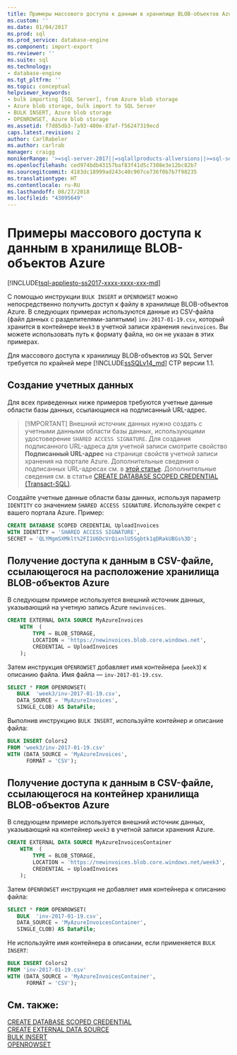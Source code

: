 ```yaml
---
title: Примеры массового доступа к данным в хранилище BLOB-объектов Azure | Документация Майкрософт
ms.custom: ''
ms.date: 01/04/2017
ms.prod: sql
ms.prod_service: database-engine
ms.component: import-export
ms.reviewer: ''
ms.suite: sql
ms.technology:
- database-engine
ms.tgt_pltfrm: ''
ms.topic: conceptual
helpviewer_keywords:
- bulk importing [SQL Server], from Azure blob storage
- Azure blob storage, bulk import to SQL Server
- BULK INSERT, Azure blob storage
- OPENROWSET, Azure blob storage
ms.assetid: f7d85db3-7a93-400e-87af-f56247319ecd
caps.latest.revision: 2
author: CarlRabeler
ms.author: carlrab
manager: craigg
monikerRange: '>=sql-server-2017||=sqlallproducts-allversions||>=sql-server-linux-2017||=azuresqldb-mi-current'
ms.openlocfilehash: ced974bdb43157baf83f41d5c7308e3e12bc82b7
ms.sourcegitcommit: 4183dc18999ad243c40c907ce736f0b7b7f98235
ms.translationtype: HT
ms.contentlocale: ru-RU
ms.lasthandoff: 08/27/2018
ms.locfileid: "43095649"
---
```

# <a name="examples-of-bulk-access-to-data-in-azure-blob-storage"></a>Примеры массового доступа к данным в хранилище BLOB-объектов Azure
[!INCLUDE[tsql-appliesto-ss2017-xxxx-xxxx-xxx-md](../../includes/tsql-appliesto-ss2017-xxxx-xxxx-xxx-md.md)]

С помощью инструкции `BULK INSERT` и `OPENROWSET` можно непосредственно получить доступ к файлу в хранилище BLOB-объектов Azure. В следующих примерах используются данные из CSV-файла (файл данных с разделителями-запятыми) `inv-2017-01-19.csv`, который хранится в контейнере `Week3` в учетной записи хранения `newinvoices`. Вы можете использовать путь к формату файла, но он не указан в этих примерах. 

Для массового доступа к хранилищу BLOB-объектов из SQL Server требуется по крайней мере [!INCLUDE[ssSQLv14_md](../../includes/sssqlv14-md.md)] CTP версии 1.1.

## <a name="create-the-credential"></a>Создание учетных данных   
   
Для всех приведенных ниже примеров требуются учетные данные области базы данных, ссылающиеся на подписанный URL-адрес.   

>  [!IMPORTANT]
>  Внешний источник данных нужно создать с учетными данными области базы данных, использующими удостоверение `SHARED ACCESS SIGNATURE`. Для создания подписанного URL-адреса для учетной записи смотрите свойство **Подписанный URL-адрес** на странице свойств учетной записи хранения на портале Azure. Дополнительные сведения о подписанных URL-адресах см. в [этой статье](https://docs.microsoft.com/azure/storage/storage-dotnet-shared-access-signature-part-1). Дополнительные сведения см. в статье [CREATE DATABASE SCOPED CREDENTIAL (Transact-SQL)](../../t-sql/statements/create-database-scoped-credential-transact-sql.md).  
 
Создайте учетные данные области базы данных, используя параметр `IDENTITY` со значением `SHARED ACCESS SIGNATURE`. Используйте секрет с вашего портала Azure. Пример:  

```sql
CREATE DATABASE SCOPED CREDENTIAL UploadInvoices  
WITH IDENTITY = 'SHARED ACCESS SIGNATURE',
SECRET = 'QLYMgmSXMklt%2FI1U6DcVrQixnlU5Sgbtk1qDRakUBGs%3D';
```


## <a name="accessing-data-in-a-csv-file-referencing-an-azure-blob-storage-location"></a>Получение доступа к данным в CSV-файле, ссылающегося на расположение хранилища BLOB-объектов Azure   
В следующем примере используется внешний источник данных, указывающий на учетную запись Azure `newinvoices`.   
```sql
CREATE EXTERNAL DATA SOURCE MyAzureInvoices
    WITH  (
        TYPE = BLOB_STORAGE,
        LOCATION = 'https://newinvoices.blob.core.windows.net', 
        CREDENTIAL = UploadInvoices  
    );
```   

Затем инструкция `OPENROWSET` добавляет имя контейнера (`week3`) к описанию файла. Имя файла — `inv-2017-01-19.csv`.
```sql     
SELECT * FROM OPENROWSET(
   BULK  'week3/inv-2017-01-19.csv',
   DATA_SOURCE = 'MyAzureInvoices',
   SINGLE_CLOB) AS DataFile;
```

Выполнив инструкцию `BULK INSERT`, используйте контейнер и описание файла:

```sql
BULK INSERT Colors2
FROM 'week3/inv-2017-01-19.csv'
WITH (DATA_SOURCE = 'MyAzureInvoices',
      FORMAT = 'CSV'); 
```

## <a name="accessing-data-in-a-csv-file-referencing-a-container-in-an-azure-blob-storage-location"></a>Получение доступа к данным в CSV-файле, ссылающегося на контейнер хранилища BLOB-объектов Azure   

В следующем примере используется внешний источник данных, указывающий на контейнер `week3` в учетной записи хранения Azure.   
```sql
CREATE EXTERNAL DATA SOURCE MyAzureInvoicesContainer
    WITH  (
        TYPE = BLOB_STORAGE,
        LOCATION = 'https://newinvoices.blob.core.windows.net/week3', 
        CREDENTIAL = UploadInvoices  
    );
```  
  
Затем `OPENROWSET` инструкция не добавляет имя контейнера к описанию файла:
```sql
SELECT * FROM OPENROWSET(
   BULK  'inv-2017-01-19.csv',
   DATA_SOURCE = 'MyAzureInvoicesContainer',
   SINGLE_CLOB) AS DataFile;
```   

Не используйте имя контейнера в описании, если применяется `BULK INSERT`: 

```sql
BULK INSERT Colors2
FROM 'inv-2017-01-19.csv'
WITH (DATA_SOURCE = 'MyAzureInvoicesContainer',
      FORMAT = 'CSV'); 
```

## <a name="see-also"></a>См. также:   

[CREATE DATABASE SCOPED CREDENTIAL](../../t-sql/statements/create-database-scoped-credential-transact-sql.md)   
[CREATE EXTERNAL DATA SOURCE](../../t-sql/statements/create-external-data-source-transact-sql.md)   
[BULK INSERT](../../t-sql/statements/bulk-insert-transact-sql.md)   
[OPENROWSET](../../t-sql/functions/openrowset-transact-sql.md)   

